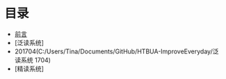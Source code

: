 # 目录
- [前言](01.md)
- [泛读系统]
- 201704(C:/Users/Tina/Documents/GitHub/HTBUA-ImproveEveryday/泛读系统 1704)
- [精读系统]
